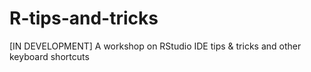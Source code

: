 # R-tips-and-tricks
[IN DEVELOPMENT] A workshop on RStudio IDE tips &amp; tricks and other keyboard shortcuts 
